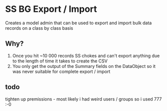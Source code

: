 SS BG Export / Import
=====================

Creates a model admin that can be used to export and import bulk data records
on a class by class basis

## Why?

1. Once you hit ~10 000 records SS chokes and can't export anything due to the
length of time it takes to create the CSV
2. You only get the output of the Summary fields on the DataObject so it was never
suitable for complete export / import

## todo

tighten up premissions - most likely i had weird users / groups so i used 777 :-0
